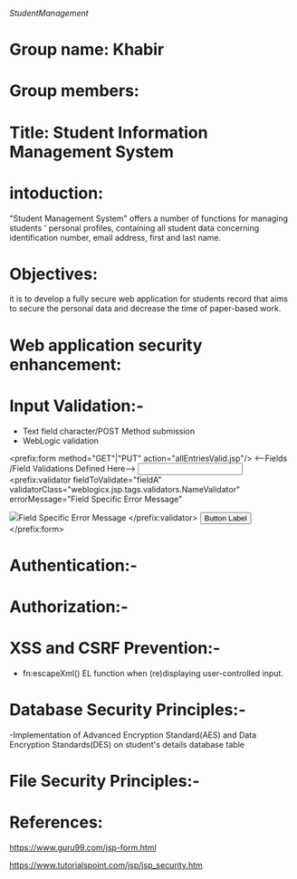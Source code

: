*StudentManagement*

# Group name: Khabir
# Group members: 



# Title: Student Information Management System

# intoduction:
"Student Management System" offers a number of functions for managing students ' personal profiles, containing all student data concerning identification number, email address, first and last name.

# Objectives: 
it is to develop a fully secure web application for students record that aims to secure the personal data and decrease the time of paper-based work.

# Web application security enhancement: 

# Input Validation:-
- Text field character/POST Method submission
- WebLogic validation 

<prefix:form method="GET"|"PUT" action="allEntriesValid.jsp"/>
<--Fields /Field Validations Defined Here-->
<input type="text" name="fieldA" >
<prefix:validator fieldToValidate="fieldA"
validatorClass="weblogicx.jsp.tags.validators.NameValidator"
errorMessage="Field Specific Error Message"
>
<img src="image.gif">Field Specific Error Message
</prefix:validator>
<input type="submit" value="Button Label">
</prefix:form>

# Authentication:-


# Authorization:-


# XSS and CSRF Prevention:-
- fn:escapeXml() EL function when (re)displaying user-controlled input. 

# Database Security Principles:-
-Implementation of Advanced Encryption Standard(AES) and Data Encryption Standards(DES) on student's details database table

# File Security Principles:-




# References:
https://www.guru99.com/jsp-form.html

https://www.tutorialspoint.com/jsp/jsp_security.htm
